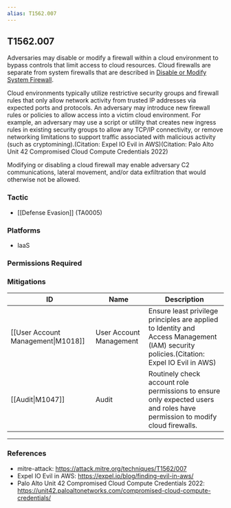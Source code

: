 ```yaml
---
alias: T1562.007
---
```


## T1562.007

Adversaries may disable or modify a firewall within a cloud environment to bypass controls that limit access to cloud resources. Cloud firewalls are separate from system firewalls that are described in [Disable or Modify System Firewall](https://attack.mitre.org/techniques/T1562/004). 

Cloud environments typically utilize restrictive security groups and firewall rules that only allow network activity from trusted IP addresses via expected ports and protocols. An adversary may introduce new firewall rules or policies to allow access into a victim cloud environment. For example, an adversary may use a script or utility that creates new ingress rules in existing security groups to allow any TCP/IP connectivity, or remove networking limitations to support traffic associated with malicious activity (such as cryptomining).(Citation: Expel IO Evil in AWS)(Citation: Palo Alto Unit 42 Compromised Cloud Compute Credentials 2022)

Modifying or disabling a cloud firewall may enable adversary C2 communications, lateral movement, and/or data exfiltration that would otherwise not be allowed.


### Tactic
- [[Defense Evasion]] (TA0005)

### Platforms
- IaaS

### Permissions Required

### Mitigations

| ID | Name | Description |
| --- | --- | --- |
| [[User Account Management\|M1018]] | User Account Management | Ensure least privilege principles are applied to Identity and Access Management (IAM) security policies.(Citation: Expel IO Evil in AWS) |
| [[Audit\|M1047]] | Audit | Routinely check account role permissions to ensure only expected users and roles have permission to modify cloud firewalls.  |


---
### References

- mitre-attack: https://attack.mitre.org/techniques/T1562/007
- Expel IO Evil in AWS: https://expel.io/blog/finding-evil-in-aws/
- Palo Alto Unit 42 Compromised Cloud Compute Credentials 2022: https://unit42.paloaltonetworks.com/compromised-cloud-compute-credentials/
